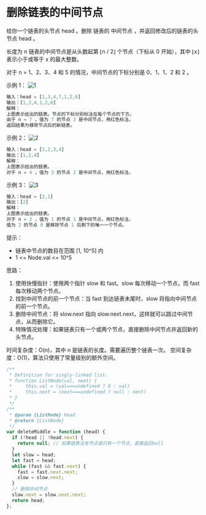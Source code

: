 # 删除链表的中间节点

给你一个链表的头节点 head 。删除 链表的 中间节点 ，并返回修改后的链表的头节点 head 。

长度为 n 链表的中间节点是从头数起第 ⌊n / 2⌋ 个节点（下标从 0 开始），其中 ⌊x⌋ 表示小于或等于 x 的最大整数。

对于 n = 1、2、3、4 和 5 的情况，中间节点的下标分别是 0、1、1、2 和 2 。

示例 1：
![1](https://assets.leetcode.com/uploads/2021/11/16/eg1drawio.png)

```js
输入：head = [1,3,4,7,1,2,6]
输出：[1,3,4,1,2,6]
解释：
上图表示给出的链表。节点的下标分别标注在每个节点的下方。
由于 n = 7 ，值为 7 的节点 3 是中间节点，用红色标注。
返回结果为移除节点后的新链表。
```

示例 2：
![2](https://assets.leetcode.com/uploads/2021/11/16/eg2drawio.png)

```js
输入：head = [1,2,3,4]
输出：[1,2,4]
解释：
上图表示给出的链表。
对于 n = 4 ，值为 3 的节点 2 是中间节点，用红色标注。
```

示例 3：
![3](https://assets.leetcode.com/uploads/2021/11/16/eg3drawio.png)

```js
输入：head = [2,1]
输出：[2]
解释：
上图表示给出的链表。
对于 n = 2 ，值为 1 的节点 1 是中间节点，用红色标注。
值为 2 的节点 0 是移除节点 1 后剩下的唯一一个节点。
```

提示：

- 链表中节点的数目在范围 [1, 10^5] 内
- 1 <= Node.val <= 10^5

思路：

1. 使用快慢指针：使用两个指针 slow 和 fast。slow 每次移动一个节点，而 fast 每次移动两个节点。
2. 找到中间节点的前一个节点：当 fast 到达链表末尾时，slow 将指向中间节点的前一个节点。
3. 删除中间节点：将 slow.next 指向 slow.next.next，这样就可以跳过中间节点，从而删除它。
4. 特殊情况处理：如果链表只有一个或两个节点，直接删除中间节点并返回新的头节点。

时间复杂度：O(n)，其中 n 是链表的长度。需要遍历整个链表一次。
空间复杂度：O(1)，算法只使用了常量级别的额外空间。

```javascript
/**
 * Definition for singly-linked list.
 * function ListNode(val, next) {
 *     this.val = (val===undefined ? 0 : val)
 *     this.next = (next===undefined ? null : next)
 * }
 */
/**
 * @param {ListNode} head
 * @return {ListNode}
 */
var deleteMiddle = function (head) {
  if (!head || !head.next) {
    return null; // 如果链表没有节点或只有一个节点，直接返回null
  }
  let slow = head;
  let fast = head;
  while (fast && fast.next) {
    fast = fast.next.next;
    slow = slow.next;
  }
  // 删除中间节点
  slow.next = slow.next.next;
  return head;
};
```
